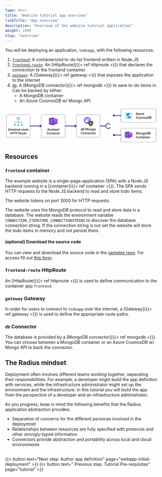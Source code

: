 ```yaml
---
type: docs
title: "Website tutorial app overview"
linkTitle: "App overview"
description: "Overview of the website tutorial application"
weight: 1000
slug: "overview"
---
```


You will be deploying an application, `todoapp`, with the following resources:

1. [`frontend`](#frontend-container): A containerized to-do list frontend written in Node.JS
1. [`frontend-route`](#todoroute-httproute): An [HttpRoute]({{< ref httproute >}}) that declares the connection to the frontend container
1. [`gateway`](#gateway-gateway): A [Gateway]({{< ref gateway >}}) that exposes the application to the internet
1. [`db`](#db-connector): A [MongoDB connector]({{< ref mongodb >}}) to save to-do items in. Can be backed by either:
   - A MongoDB container
   - An Azure CosmosDB w/ Mongo API

<img src="todoapp-diagram.png" width=700 alt="Simple app diagram">

## Resources

### `frontend` container

The example website is a single-page-application (SPA) with a Node.JS backend running in a [container]({{< ref container >}}). The SPA sends HTTP requests to the Node.JS backend to read and store todo items.

The website listens on port 3000 for HTTP requests.

The website uses the MongoDB protocol to read and store data in a database. The website reads the environment variable `CONNECTION_ITEMSTORE_CONNECTIONSTRING` to discover the database connection string. If the connection string is not set the website will store the todo items in memory and not persist them.

#### (optional) Download the source code

You can view and download the source code in the [samples repo](https://github.com/project-radius/samples). For access fill out [this form](https://aka.ms/ProjectRadius/GitHubAccess).

### `frontend-route` HttpRoute

An [HttpRoute]({{< ref httproute >}}) is used to define communication to the container app `frontend`.

### `gateway` Gateway

In order for users to connect to `todoapp` over the internet, a [Gateway]({{< ref gateway >}}) is used to define the appropriate route paths.

### `db` Connector

The database is provided by a [MongoDB connector]({{< ref mongodb >}}). You can choose between a MongoDB container or an Azure CosmosDB w/ Mongo API to back the connector.

## The Radius mindset
Deployment often involves different teams working together, separating their responsibilities. For example, a developer might build the app definition with services, while the infrastructure administrator might set up the environment and the infrastructure. In this tutorial you will build the app from the perspective of a developer and an infrastructure administrator. 

As you progress, keep in mind the following benefits that the Radius application abstraction provides:

- Separation of concerns for the different personas involved in the deploymnet 
- Relationships between resources are fully specified with protocols and other strongly-typed information
- Connectors provide abstraction and portability across local and cloud environments

<br>{{< button text="Next step: Author app definition" page="webapp-initial-deployment" >}}
{{< button text=" Previous step: Tutorial Pre-requisites" page="tutorial" >}}
